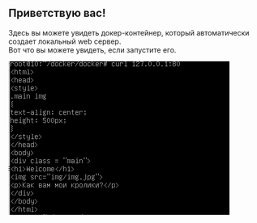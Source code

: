 ## Приветствую вас!
Здесь вы можете увидеть докер-контейнер, который автоматически создает локальный web сервер. <br>
Вот что вы можете увидеть, если запустите его.  <br>

![1](https://raw.githubusercontent.com/Antieasy/labs/master/docker/Docker%20-%20index.PNG "Запустили docker, и потом локал сервер") <br>
